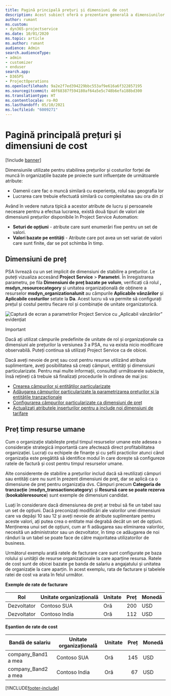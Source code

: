 ```yaml
---
title: Pagină principală prețuri și dimensiuni de cost
description: Acest subiect oferă o prezentare generală a dimensiunilor prețurilor.
author: rumant
ms.custom:
- dyn365-projectservice
ms.date: 10/01/2020
ms.topic: article
ms.author: rumant
audience: Admin
search.audienceType:
- admin
- customizer
- enduser
search.app:
- D365PS
- ProjectOperations
ms.openlocfilehash: 9a2e2f7ed394229bbc553af9e616a6f322857195
ms.sourcegitcommit: 40f68387f594180af64a5e5c748b6efa188bd300
ms.translationtype: HT
ms.contentlocale: ro-RO
ms.lasthandoff: 05/10/2021
ms.locfileid: "6009271"
---
```

# <a name="pricing-and-costing-dimensions-home-page"></a>Pagină principală prețuri și dimensiuni de cost

[!include [banner](../includes/psa-now-project-operations.md)]

Dimensiunile utilizate pentru stabilirea prețurilor și costurilor forței de muncă în organizațiile bazate pe proiecte sunt influențate de următoarele atribute:

- Oamenii care fac o muncă similară cu experiența, rolul sau geografia lor
- Lucrarea care trebuie efectuată similară cu complexitatea sau ora din zi

Având în vedere natura tipică a acestor atribute de lucru și persoanele necesare pentru a efectua lucrarea, există două tipuri de valori ale dimensiunii prețurilor disponibile în Project Service Automation: 

- **Seturi de opțiuni** - atribute care sunt enumerări fixe pentru un set de valori.
- **Valori bazate pe entități** - Atribute care pot avea un set variat de valori care sunt finite, dar se pot schimba în timp.

## <a name="pricing-dimensions"></a>Dimensiuni de preț

PSA livrează cu un set implicit de dimensiuni de stabilire a prețurilor. Le puteți vizualiza accesând **Project Service** > **Parametri**. În înregistrarea parametru, pe fila **Dimensiuni de preț bazate pe volum**, verificați că rolul **, msdyn_resourcecategory** și unitatea organizațională de obținere a resurselor **msdyn_organizationalunit** au câmpurile **Aplicabile vânzărilor** și **Aplicabile costurilor** setate la **Da**. Acest lucru vă va permite să configurați prețul și costul pentru fiecare rol și combinație de unitate organizatorică.

![Captură de ecran a parametrilor Project Service cu „Aplicabil vânzărilor” evidențiat](media/PS-OOB-parameters.png)

> [!IMPORTANT]
> Dacă ați utilizat câmpurile predefinite de unitate de rol și organizaționale ca dimensiuni ale prețurilor la versiunea 3 a PSA, nu va exista nicio modificare observabilă. Puteți continua să utilizați Project Service ca de obicei. 

Dacă aveți nevoie de preț sau cost pentru resurse utilizând atribute suplimentare, aveți posibilitatea să creați câmpuri, entități și dimensiuni particularizate. Pentru mai multe informații, consultați următoarele subiecte, însă rețineți că trebuie să finalizați procedurile în ordinea de mai jos:

- [Crearea câmpurilor și entităților particularizate](create-custom-fields-entities.md)
- [Adăugarea câmpurilor particularizate la parametrizarea prețurilor și la entitățile tranzacționale](field-references.md)
- [Configurarea câmpurilor particularizate ca dimensiuni de preț ](set-up-pricing-dimensions.md)
- [Actualizați atributele inserturilor pentru a include noi dimensiuni de tarifare](update-plug-in-attributes.md)

## <a name="pricing-human-resource-time"></a>Preț timp resurse umane
Cum o organizație stabilește prețul timpul resurselor umane este adesea o considerație strategică importantă care afectează direct profitabilitatea organizației. Lucrați cu echipele de finanțe și cu șefii practicilor atunci când organizația este pregătită să identifice modul în care dorește să configureze ratele de factură și cost pentru timpul resurselor umane.

Alte considerente de stabilire a prețurilor includ dacă să reutilizați câmpuri sau entități care nu sunt în prezent dimensiuni de preț, dar se aplică ca o dimensiune de preț pentru organizația dvs. Câmpuri precum **Categoria de tranzacție** (**msdyn_transactioncategory**) și **Resursă care se poate rezerva** (**bookableresource**) sunt exemple de dimensiuni candidat. 

Luați în considerare dacă dimensiunea de preț ar trebui să fie un tabel sau un set de opțiuni. Dacă preconizați modificări ale valorilor unei dimensiuni care va depăși 10 sau 12 și aveți nevoie de atribute suplimentare pentru aceste valori, ați putea crea o entitate mai degrabă decât un set de opțiuni. Menținerea unui set de opțiuni, cum ar fi adăugarea sau eliminarea valorilor, necesită un administrator sau un dezvoltator, în timp ce adăugarea de noi rânduri la un tabel se poate face de către majoritatea utilizatorilor de business.

Următorul exemplu arată ratele de facturare care sunt configurate pe baza rolului și unității de resurse organizaționale la care aparține resursa. Ratele de cost sunt de obicei bazate pe banda de salariu a angajatului și unitatea de organizație la care aparțin. În acest exemplu, rata de facturare și tabelele ratei de cost va arata în felul următor.

**Exemple de rate de facturare**

| Rol        | Unitate organizațională    |Unitate      |Preț      |Monedă  |
| ------------|-------------|----------|----------:|----------|
| Dezvoltator   | Contoso SUA  |Oră | 200|USD     |
| Dezvoltator   | Contoso India |Oră|   112|USD     |


**Eșantion de rate de cost**

| Bandă de salariu     | Unitate organizațională    |Unitate      |Preț      |Monedă  |
| ----------------|-------------|----------|----------:|----------|
| company_Band1 a mea | Contoso SUA  |Oră | 145|USD     |
| company_Band2 a mea | Contoso India |Oră|   67|USD     |


[!INCLUDE[footer-include](../includes/footer-banner.md)]